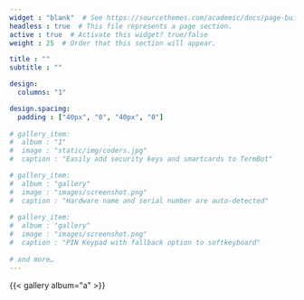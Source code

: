```yaml
---
widget : "blank"  # See https://sourcethemes.com/academic/docs/page-builder/
headless : true  # This file represents a page section.
active : true  # Activate this widget? true/false
weight : 25  # Order that this section will appear.

title : ""
subtitle : ""

design:
  columns: "1"

design.spacing:
  padding : ["40px", "0", "40px", "0"]
 
# gallery_item:
#  album : "1"
#  image : "static/img/coders.jpg"
#  caption : "Easily add security keys and smartcards to TermBot"

# gallery_item:
#  album : "gallery"
#  image : "images/screenshot.png"
#  caption : "Hardware name and serial number are auto-detected"
 
# gallery_item:
#  album : "gallery"
#  image : "images/screenshot.png"
#  caption : "PIN Keypad with fallback option to softkeyboard"
 
# and more…
---
```


{{< gallery album="a" >}}